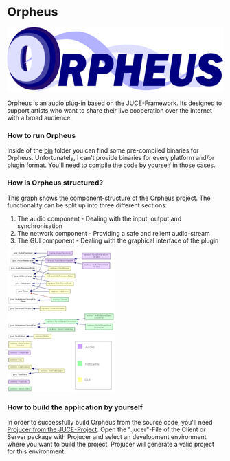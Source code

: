 # Orpheus
![alt text](https://github.com/chrigervi/Orpheus/blob/master/AdditionalResources/orpheus-logo.png?raw=true)

Orpheus is an audio plug-in based on the JUCE-Framework. Its designed to support artists who want to share their live cooperation over the internet with a broad audience.

### How to run Orpheus

Inside of the [bin](https://github.com/chrigervi/Orpheus/blob/master/bin/) folder you can find some pre-compiled binaries for Orpheus. Unfortunately, I can't provide binaries for every platform and/or plugin format. You'll need to compile the code by yourself in those cases.

### How is Orpheus structured?

This graph shows the component-structure of the Orpheus project.
The functionality can be split up into three different sections:
  1. The audio component - Dealing with the input, output and synchronisation
  2. The network component - Providing a safe and relient audio-stream
  3. The GUI component - Dealing with the graphical interface of the plugin

<img src="https://github.com/chrigervi/Orpheus/blob/master/AdditionalResources/orpheus-components-graph.jpg" width="50%">

### How to build the application by yourself

In order to successfully build Orpheus from the source code, you'll need [Projucer from the JUCE-Project](https://juce.com/discover/projucer). Open the ".jucer"-File of the Client or Server package with Projucer and select an development environment where you want to build the project. Projucer will generate a valid project for this environment.
